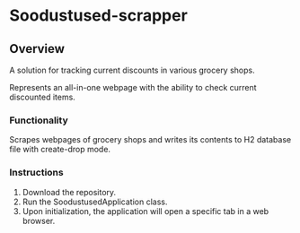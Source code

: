 # Soodustused-scrapper

## Overview
A solution for tracking current discounts in various grocery shops.

Represents an all-in-one webpage with the ability to check current discounted items.

### Functionality
Scrapes webpages of grocery shops and writes its contents to H2 database file with create-drop mode.


### Instructions
1. Download the repository.
2. Run the SoodustusedApplication class.
3. Upon initialization, the application will open a specific tab in a web browser.